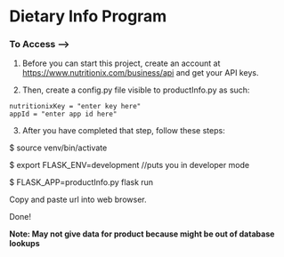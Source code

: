 # Dietary Info Program

### To Access -->
1. Before you can start this project, create an account at https://www.nutritionix.com/business/api and get your API keys.

2. Then, create a config.py file visible to productInfo.py as such:
```
nutritionixKey = "enter key here"
appId = "enter app id here"
```

3. After you have completed that step, follow these steps:

$ source venv/bin/activate

$ export FLASK_ENV=development					//puts you in developer mode

$ FLASK_APP=productInfo.py flask run

Copy and paste url into web browser.

Done!

**Note: May not give data for product because might be out of database lookups**
